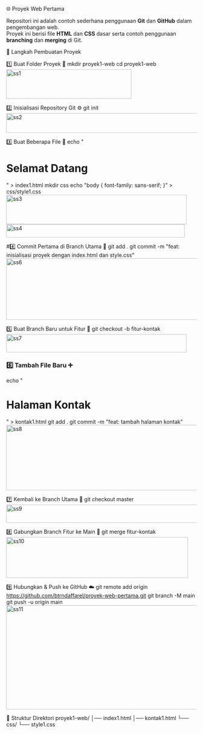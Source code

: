 🌐 Proyek Web Pertama

Repositori ini adalah contoh sederhana penggunaan **Git** dan **GitHub** dalam pengembangan web.  
Proyek ini berisi file **HTML** dan **CSS** dasar serta contoh penggunaan **branching** dan **merging** di Git.

🚀 Langkah Pembuatan Proyek

1️⃣ Buat Folder Proyek 📂
mkdir proyek1-web 
cd proyek1-web
<img width="331" height="78" alt="ss1" src="https://github.com/user-attachments/assets/7d147f7c-726d-43e5-a099-04c3395fdcff" />

2️⃣ Inisialisasi Repository Git ⚙️
git init
<img width="593" height="52" alt="ss2" src="https://github.com/user-attachments/assets/c36e3142-a794-4646-9814-4e4c5e265e66" />

3️⃣ Buat Beberapa File 📄
echo "<h1>Selamat Datang</h1>" > index1.html 
mkdir css
echo "body { font-family: sans-serif; }" > css/style1.css
<img width="477" height="78" alt="ss3" src="https://github.com/user-attachments/assets/b113216d-6bd4-4cbe-a117-61eab385a6ed" />
<img width="472" height="35" alt="ss4" src="https://github.com/user-attachments/assets/0b627c9c-1662-41c9-b9fa-0fc0adf91cd5" />

#4️⃣ Commit Pertama di Branch Utama 📝
git add .
git commit -m "feat: inisialisasi proyek dengan index.html dan style.css"
<img width="750" height="163" alt="ss6" src="https://github.com/user-attachments/assets/c68cd5dc-4560-436f-8380-d082dca47810" />

5️⃣ Buat Branch Baru untuk Fitur 🌱
git checkout -b fitur-kontak
<img width="477" height="48" alt="ss7" src="https://github.com/user-attachments/assets/02856c22-8e64-464f-8f30-8a568e93a52a" />

### 6️⃣ Tambah File Baru ➕
echo "<h1>Halaman Kontak</h1>" > kontak1.html 
git add .
git commit -m "feat: tambah halaman kontak"
<img width="736" height="173" alt="ss8" src="https://github.com/user-attachments/assets/adba8a2d-99d0-4deb-8a09-724ece53d0ce" />

7️⃣ Kembali ke Branch Utama 🔄
git checkout master
<img width="518" height="48" alt="ss9" src="https://github.com/user-attachments/assets/d8f53c0e-9d24-4feb-8365-3261347ac0b5" />

8️⃣ Gabungkan Branch Fitur ke Main 🤝
git merge fitur-kontak
<img width="481" height="108" alt="ss10" src="https://github.com/user-attachments/assets/8b0b78f6-e095-4f15-b424-82b9670306cc" />

9️⃣ Hubungkan & Push ke GitHub ☁️
git remote add origin https://github.com/btrndaffarel/proyek-web-pertama.git 
git branch -M main 
git push -u origin main
<img width="560" height="276" alt="ss11" src="https://github.com/user-attachments/assets/744bc866-a9ba-4e6b-bb46-12fa189d4485" />

📂 Struktur Direktori
proyek1-web/
│── index1.html
│── kontak1.html
└── css/
    └── style1.css
